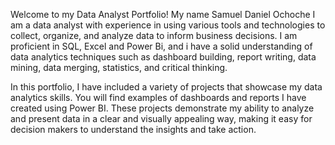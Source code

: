 Welcome to my Data Analyst Portfolio!
My name Samuel Daniel Ochoche
I am a data analyst with experience in using various tools and technologies to collect, organize, and analyze data to inform business decisions. I am proficient in SQL, Excel and Power Bi, and i have a solid understanding of data analytics techniques such as dashboard building, report writing, data mining, data merging, statistics, and critical thinking.

In this portfolio, I have included a variety of projects that showcase my data analytics skills. You will find examples of dashboards and reports I have created using Power BI. These projects demonstrate my ability to analyze and present data in a clear and visually appealing way, making it easy for decision makers to understand the insights and take action.
